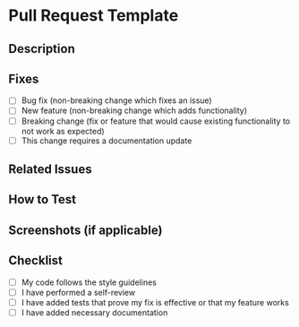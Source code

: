 # Pull Request Template

## Description

<!-- Please include the ticket number or reference -->

## Fixes

<!-- List the issues this PR fixes -->

- [ ] Bug fix (non-breaking change which fixes an issue)
- [ ] New feature (non-breaking change which adds functionality)
- [ ] Breaking change (fix or feature that would cause existing functionality to not work as expected)
- [ ] This change requires a documentation update

## Related Issues

<!-- List related issues or tickets here -->

## How to Test

<!-- Describe steps to test your changes -->

## Screenshots (if applicable)

<!-- Add before/after screenshots if UI changes were made -->

## Checklist

- [ ] My code follows the style guidelines
- [ ] I have performed a self-review
- [ ] I have added tests that prove my fix is effective or that my feature works
- [ ] I have added necessary documentation
